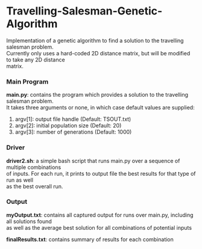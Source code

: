 # Travelling-Salesman-Genetic-Algorithm
Implementation of a genetic algorithm to find a solution to the travelling salesman problem.  
Currently only uses a hard-coded 2D distance matrix, but will be modified to take any 2D distance  
matrix.

### Main Program
**main.py**: contains the program which provides a solution to the travelling salesman problem.  
It takes three arguments or none, in which case default values are supplied:  
1. argv[1]: output file handle (Default: TSOUT.txt)
2. argv[2]: initial population size (Default: 20)
3. argv[3]: number of generations (Default: 1000)

### Driver
**driver2.sh**: a simple bash script that runs main.py over a sequence of multiple combinations  
of inputs. For each run, it prints to output file the best results for that type of run as well  
as the best overall run.

### Output
**myOutput.txt**: contains all captured output for runs over main.py, including all solutions found  
as well as the average best solution for all combinations of potential inputs  
  
**finalResults.txt**: contains summary of results for each combination
